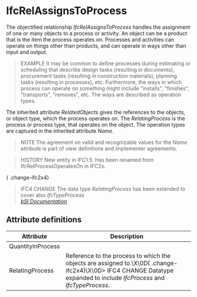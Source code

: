 IfcRelAssignsToProcess
======================
The objectified relationship _IfcRelAssignsToProcess_ handles the assignment
of one or many objects to a process or activity. An object can be a product
that is the item the process operates on. Processes and activities can operate
on things other than products, and can operate in ways other than input and
output.  
  
> EXAMPLE  It may be common to define processes during estimating or
> scheduling that describe design tasks (resulting in documents), procurement
> tasks (resulting in construction materials), planning tasks (resulting in
> processes), etc. Furthermore, the ways in which process can operate on
> something might include "installs", "finishes", "transports", "removes",
> etc. The ways are described as operation types.  
  
The inherited attribute _RelatedObjects_ gives the references to the objects,
or object type, which the process operates on. The _RelatingProcess_ is the
process or process type, that operates on the object. The operation types are
captured in the inherited attribute _Name_.  
  
> NOTE  The agreement on valid and recognizable values for the _Name_
> attribute is part of view definitions and implementer agreements.  
  
> HISTORY  New entity in IFC1.5. Has been renamed from IfcRelProcessOperatesOn
> in IFC2x.  
  
{ .change-ifc2x4}  
> IFC4 CHANGE  The data type _RelatingProcess_ has been extended to cover also
> _IfcTypeProcess_  
[ _bSI
Documentation_](https://standards.buildingsmart.org/IFC/DEV/IFC4_2/FINAL/HTML/schema/ifckernel/lexical/ifcrelassignstoprocess.htm)


Attribute definitions
---------------------
| Attribute         | Description                                                                                                                                                            |
|-------------------|------------------------------------------------------------------------------------------------------------------------------------------------------------------------|
| QuantityInProcess |                                                                                                                                                                        |
| RelatingProcess   | Reference to the process to which the objects are assigned to.\X\0D{ .change-ifc2x4}\X\0D> IFC4 CHANGE Datatype expanded to include _IfcProcess_ and _IfcTypeProcess_. |

